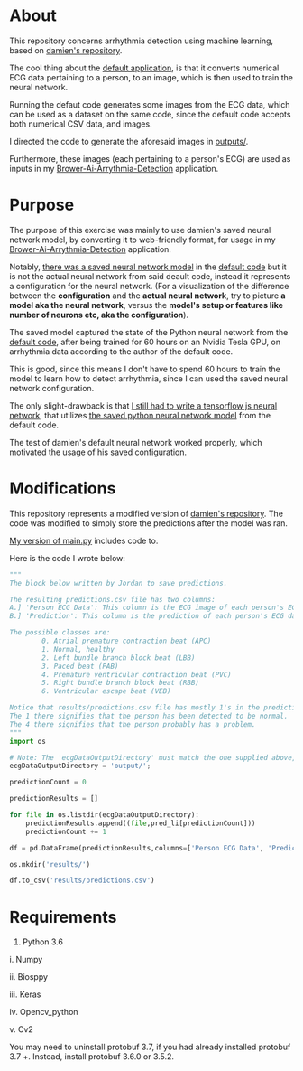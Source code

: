 
About
====
This repository concerns arrhythmia detection using machine learning, based on [damien's repository](https://github.com/daimenspace/ECG-arrhythmia-classification-using-a-2-D-convolutional-neural-network.).

The cool thing about the [default application](https://github.com/daimenspace/ECG-arrhythmia-classification-using-a-2-D-convolutional-neural-network.), is that it converts numerical ECG data pertaining to a person, to an image, which is then used to train the neural network.

Running the defaut code generates some images from the ECG data, which can be used as a dataset on the same code, since the default code accepts both numerical CSV data, and images.

I directed the code to generate the aforesaid images in [outputs/](https://github.com/JordanMicahBennett/Browser-Ai-Arrythmia-Detection/tree/master/python-arrhythmia-detection/outputs).

Furthermore, these images (each pertaining to a person's ECG) are used as inputs in my [Brower-Ai-Arrythmia-Detection](https://github.com/JordanMicahBennett/Browser-Ai-Arrythmia-Detection/) application. 
 
Purpose
====
The purpose of this exercise was mainly to use damien's saved neural network model, by converting it to web-friendly format, for usage in my [Brower-Ai-Arrythmia-Detection](https://github.com/JordanMicahBennett/Browser-Ai-Arrythmia-Detection/) application. 
 
Notably, [there was a saved neural network model](https://drive.google.com/open?id=1WaenBnWYyhiumkvfaqEcDzti4S9aEuhS) in the [default code](https://github.com/daimenspace/ECG-arrhythmia-classification-using-a-2-D-convolutional-neural-network.) but it is not the actual neural network from said deault code, instead it represents a configuration for the neural network. (For a visualization of the difference between the **configuration** and the **actual neural network**, try to picture **a model aka the neural network**, versus the **model's setup or features like number of neurons etc, aka the configuration**).

The saved model captured the state of the Python neural network from the [default code](https://github.com/daimenspace/ECG-arrhythmia-classification-using-a-2-D-convolutional-neural-network.), after being trained for 60 hours on an Nvidia Tesla GPU, on arrhythmia data according to the author of the default code.

This is good, since this means I don't have to spend 60 hours to train the model to learn how to detect arrhythmia, since I can used the saved neural network configuration.

The only slight-drawback is that [I still had to write a tensorflow js neural network](https://github.com/JordanMicahBennett/Browser-Ai-Arrythmia-Detection/), that utilizes [the saved python neural network model](https://drive.google.com/open?id=1WaenBnWYyhiumkvfaqEcDzti4S9aEuhS) from the default code.

The test of damien's default neural network worked properly, which motivated the usage of his saved configuration.


Modifications
====
This repository represents a modified version of [damien's repository](https://github.com/daimenspace/ECG-arrhythmia-classification-using-a-2-D-convolutional-neural-network.).
The code was modified to simply store the predictions after the model was ran.

[My version of main.py](https://github.com/JordanMicahBennett/Brower-Ai-Arrythmia-Detection/blob/master/python-arrhythmia-detection/main.py) includes code to.

Here is the code I wrote below:

```python
"""
The block below written by Jordan to save predictions.

The resulting predictions.csv file has two columns:
A.] 'Person ECG Data': This column is the ECG image of each person's ECG data. Each entry corresponds to each value in example.csv, which contains an ECG nunber per person.
B.] 'Prediction': This column is the prediction of each person's ECG data. Each prediction is a class, from the ones specified on the original github repository.

The possible classes are: 
        0. Atrial premature contraction beat (APC)
        1. Normal, healthy
        2. Left bundle branch block beat (LBB)
        3. Paced beat (PAB)
        4. Premature ventricular contraction beat (PVC)
        5. Right bundle branch block beat (RBB)
        6. Ventricular escape beat (VEB)

Notice that results/predictions.csv file has mostly 1's in the prediction column.
The 1 there signifies that the person has been detected to be normal.
The 4 there signifies that the person probably has a problem.
"""
import os

# Note: The 'ecgDataOutputDirectory' must match the one supplied above, after samples.csv is provided to the neural network in the prompt above.
ecgDataOutputDirectory = 'output/';

predictionCount = 0

predictionResults = []

for file in os.listdir(ecgDataOutputDirectory):
    predictionResults.append((file,pred_li[predictionCount]))
    predictionCount += 1

df = pd.DataFrame(predictionResults,columns=['Person ECG Data', 'Prediction'])

os.mkdir('results/')

df.to_csv('results/predictions.csv')
```

Requirements
====

1. Python 3.6

 i. Numpy
 
 ii. Biosppy
 
 iii. Keras
 
 iv. Opencv_python
 
 v. Cv2

You may need to uninstall protobuf 3.7, if you had already installed protobuf 3.7 +. Instead, install protobuf 3.6.0 or 3.5.2.


